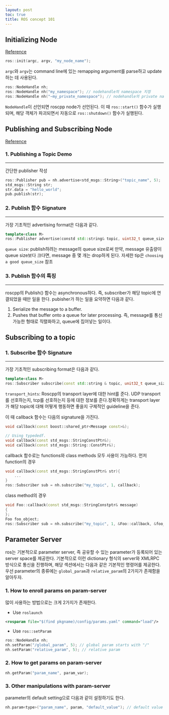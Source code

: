 ```yaml
---
layout: post
toc: true
title: ROS concept 101
---
```


## Initializing Node
[Reference](http://wiki.ros.org/roscpp/Overview/Initialization%20and%20Shutdown)
```c++
ros::init(argc, argv, "my_node_name");
```
`argc`와 `argv`는 command line에 있는 remapping argument를 parse하고 update하는 데 사용된다. 

```c++
ros::NodeHandle nh;
ros::NodeHandle nh("my_namespace"); // nodehandle의 namespace 지정
ros::NodeHandle nh("~my_private_namespace"); // nodehandle의 private namespace 지정
```
`NodeHandle`이 선언되면 roscpp node가 선언된다. 이 때 `ros::start()` 함수가 실행되며, 해당 객체가 파괴되면서 자동으로 `ros::shutdown()` 함수가 실행된다.

## Publishing and Subscribing Node
[Reference](http://wiki.ros.org/roscpp/Overview/Publishers%20and%20Subscribers)
### 1. Publishing a Topic Demo
***
간단한 publisher 작성
```c++
ros::Publisher pub = nh.advertise<std_msgs::String>("topic_name", 5);
std_msgs::String str;
str.data = "hello_world";
pub.publish(str);
```

### 2. Publish 함수 Signature
***
가장 기초적인 advertising format은 다음과 같다. <br>
```c++
template<class M>
ros::Publisher advertise(constd std::string& topic, uint32_t queue_size, bool latch = false);
```
`queue size`: publish하려는 message의 queue size로써 만약, message 유출량이 queue size보다 크다면, message 중 몇 개는 drop하게 된다. 자세한 tip은 `choosing a good queue_size` 참조 <br>

### 3. Publish 함수의 특징 
***
roscpp의 Publish() 함수는 asynchronous하다. 즉, subscriber가 해당 topic에 연결되었을 때만 일을 한다. pubisher가 하는 일을 요약하면 다음과 같다.
1. Serialize the message to a buffer.
2. Pushes that buffer onto a queue for later processing.
즉, message를 통신 가능한 형태로 직렬화하고, queue에 집어넣는 일이다.


## Subscribing to a topic
### 1. Subscribe 함수 Signature
***
가장 기초적인 subscribing format은 다음과 같다. <br>
```c++
template<class M>
ros::Subscriber subscribe(const std::string & topic, unit32_t queue_size, <callback, which may involve multiple arguments>, const ros::TransportHints& transport_hints)
```
`transport_hints`: Roscpp의 transport layer에 대한 hint를 준다. UDP transport를 선호하는지, tcp를 선호하는지 등에 대한 정보를 준다.정확하게는 transport layer가 해당 topic에 대해 어떻게 행동하면 좋을지 구체적인 guideline을 준다.<br>

이 때 callback 함수는 다음의 signature을 가진다.
```c++
void callback(const boost::shared_ptr<Message const>&);

// Using typededf.
void callback(const std_msgs::StringConstPtr&);
void callback(const std_msgs::String::ConstPtr&);
```

callback 함수로는 functions와 class methods 모두 사용이 가능하다.
먼저 function의 경우
```c++
void callback(const std_msgs::StringConstPtr& str){
    ...
}
ros::Subscriber sub = nh.subscribe("my_topic", 1, callback);
```
class method의 경우
```c++
void Foo::callback(const std_msgs::StringConstptr& message)
{
};
Foo foo_object;
ros::Subscriber sub = nh.subscribe("my_topic", 1, &Foo::callback, &foo_object);
```

## Parameter Server
ros는 기본적으로 parameter server, 즉 공유할 수 있는 parameter가 등록되어 있는 server space를 제공한다. 기본적으로 이런 dictionary 형식의 server와 XMLRPC 방식으로 통신을 진행하며, 해당 섹션에서는 다음과 같은 기본적인 명령어를 제공한다.
우선 parameter의 종류에는 `global_param`과 `relative_param`의 2가지가 존재함을 알아두자.
### 1. How to enroll params on param-server
많이 사용하는 방법으로는 크게 2가지가 존재한다.
- Use `roslaunch`
```xml
<rosparam file="$(find pkgname)/config/params.yaml" command="load"/>
```
- Use `ros::setParam`
```c++
ros::NodeHandle nh;
nh.setParam("/global_param", 5); // global param starts with "/"
nh.setParam("relative_param", 5); // relative param
```
### 2. How to get params on param-server

```c++
nh.getParam("param_name", param_var);
```

### 3. Other manipulations with param-server
parameter의 default setting으로 다음과 같이 설정하기도 한다.
```c++
nh.param<type>("param_name", param, "default_value"); // default value version
```